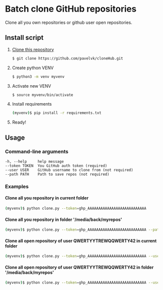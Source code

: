 # Batch clone GitHub repositories


Clone all you own repositories or github user open repositories.


## Install script

1. [Clone this repository](https://github.com/pavelvk/cloneHub.git)
    ```sh
    $ git clone https://github.com/pavelvk/cloneHub.git
    ```

2. Create python VENV
     ```sh
    $ python3 -m venv myvenv
    ```

3. Activate new VENV
     ```sh
    $ source myvenv/bin/activate
    ```

4. Install requirements
     ```sh
    (myvenv)$ pip install -r requirements.txt
    ```

5. Ready!


## Usage

### Command-line arguments
    -h, --help     help message
    --token TOKEN  You GitHub auth token (required)
    --user USER    GitHub username to clone from (not required)
    --path PATH    Path to save repos (not required)

### Examples

#### Clone all you repository in current folder
```sh
(myvenv)$ python clone.py --token=ghp_AAAAAAAAAAAAAAAAAAAAAAAAAAA
```

#### Clone all you repository in folder '/media/back/myrepos'
```sh
(myvenv)$ python clone.py --token=ghp_AAAAAAAAAAAAAAAAAAAAAAAAAAA --path=/media/back/myrepos
```

#### Clone all open repository of user QWERTYYTREWQQWERTY42 in current folder
```sh
(myvenv)$ python clone.py --token=ghp_AAAAAAAAAAAAAAAAAAAAAAAAAAA --user=QWERTYYTREWQQWERTY42
```

#### Clone all open repository of user QWERTYYTREWQQWERTY42 in folder '/media/back/myrepos'
```sh
(myvenv)$ python clone.py --token=ghp_AAAAAAAAAAAAAAAAAAAAAAAAAAA --user=QWERTYYTREWQQWERTY42 --path=/media/back/myrepos
```
